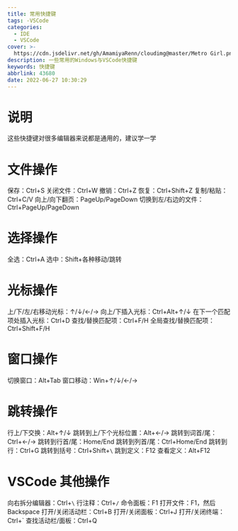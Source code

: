 ```yaml
---
title: 常用快捷键
tags: -VSCode
categories:
  - IDE
  - VSCode
cover: >-
  https://cdn.jsdelivr.net/gh/AmamiyaRenn/cloudimg@master/Metro Girl.png
description: 一些常用的Windows与VSCode快捷键
keywords: 快捷键
abbrlink: 43680
date: 2022-06-27 10:30:29
---
```


# 说明

这些快捷键对很多编辑器来说都是通用的，建议学一学

# 文件操作

保存：Ctrl+S
关闭文件：Ctrl+W
撤销：Ctrl+Z
恢复：Ctrl+Shift+Z
复制/粘贴：Ctrl+C/V
向上/向下翻页：PageUp/PageDown
切换到左/右边的文件：Ctrl+PageUp/PageDown

# 选择操作

全选：Ctrl+A
选中：Shift+各种移动/跳转

# 光标操作

上/下/左/右移动光标：↑/↓/←/→
向上/下插入光标：Ctrl+Alt+↑/↓
在下一个匹配项处插入光标：Ctrl+D
查找/替换匹配项：Ctrl+F/H
全局查找/替换匹配项：Ctrl+Shift+F/H

# 窗口操作

切换窗口：Alt+Tab
窗口移动：Win+↑/↓/←/→

# 跳转操作

行上/下交换：Alt+↑/↓
跳转到上/下个光标位置：Alt+←/→
跳转到词首/尾：Ctrl+←/→
跳转到行首/尾：Home/End
跳转到列首/尾：Ctrl+Home/End
跳转到行：Ctrl+G
跳转到括号：Ctrl+Shift+`\`
跳到定义：F12
查看定义：Alt+F12

# VSCode 其他操作

向右拆分编辑器：Ctrl+`\`
行注释：Ctrl+`/`
命令面板：F1
打开文件：F1，然后 Backspace
打开/关闭活动栏：Ctrl+B
打开/关闭面板：Ctrl+J
打开/关闭终端：Ctrl+`
查找活动栏/面板：Ctrl+Q
